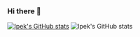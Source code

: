 ### Hi there 👋

<!--
**ipekserttas99/ipekserttas99** is a ✨ _special_ ✨ repository because its `README.md` (this file) appears on your GitHub profile.

Here are some ideas to get you started:

- 🔭 I’m currently working on ...
- 🌱 I’m currently learning ...
- 👯 I’m looking to collaborate on ...
- 🤔 I’m looking for help with ...
- 💬 Ask me about ...
- 📫 How to reach me: ...
- 😄 Pronouns: ...
- ⚡ Fun fact: ...
-->
[![Ipek's GitHub stats](https://github-readme-stats.vercel.app/api?username=ipekserttas99)](https://github.com/anuraghazra/github-readme-stats)
![Ipek's GitHub stats](https://github-readme-stats.vercel.app/api?username=ipekserttas99&show_icons=true&theme=gruvbox)

